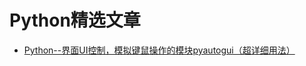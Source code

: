 # Python精选文章

- [Python--界面UI控制，模拟键鼠操作的模块pyautogui（超详细用法）](https://blog.csdn.net/xch622114/article/details/134841755)
